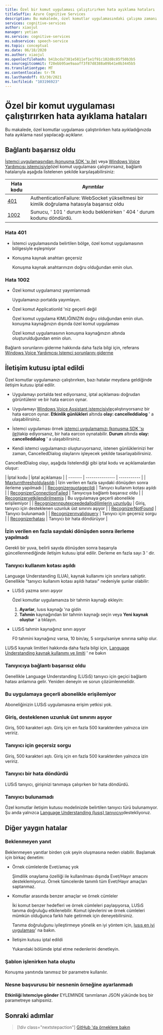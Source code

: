 ```yaml
---
title: Özel bir komut uygulaması çalıştırırken hata ayıklama hataları
titleSuffix: Azure Cognitive Services
description: Bu makalede, özel komutlar uygulamasındaki çalışma zamanı hatalarının nasıl ayıklanalınacağını öğreneceksiniz.
services: cognitive-services
author: xiaojul
manager: yetian
ms.service: cognitive-services
ms.subservice: speech-service
ms.topic: conceptual
ms.date: 06/18/2020
ms.author: xiaojul
ms.openlocfilehash: b41bcda7381e5811ef1e1f91c102d8c85f50b3b5
ms.sourcegitcommit: f28ebb95ae9aaaff3f87d8388a09b41e0b3445b5
ms.translationtype: MT
ms.contentlocale: tr-TR
ms.lasthandoff: 03/30/2021
ms.locfileid: "103196923"
---
```

# <a name="debug-errors-when-running-a-custom-commands-application"></a>Özel bir komut uygulaması çalıştırırken hata ayıklama hataları

Bu makalede, özel komutlar uygulaması çalıştırılırken hata ayıkladığınızda hata ayıklama nasıl yapılacağı açıklanır. 

## <a name="connection-failed"></a>Bağlantı başarısız oldu

[İstemci uygulamasından (konuşma SDK 'sı ile)](./how-to-custom-commands-setup-speech-sdk.md) veya [Windows Voice Yardımcısı istemcisiyle](./how-to-custom-commands-developer-flow-test.md)özel komut uygulaması çalıştırırsanız, bağlantı hatalarıyla aşağıda listelenen şekilde karşılaşabilirsiniz:

| Hata kodu | Ayrıntılar |
| ------- | -------- |
| [401](#error-401) | AuthenticationFailure: WebSocket yükseltmesi bir kimlik doğrulama hatasıyla başarısız oldu |
| [1002](#error-1002) | Sunucu, ' 101 ' durum kodu beklenirken ' 404 ' durum kodunu döndürdü. |

### <a name="error-401"></a>Hata 401
- İstemci uygulamasında belirtilen bölge, özel komut uygulamasının bölgesiyle eşleşmiyor

- Konuşma kaynak anahtarı geçersiz
    
    Konuşma kaynak anahtarınızın doğru olduğundan emin olun.

### <a name="error-1002"></a>Hata 1002 
- Özel komut uygulamanız yayımlanmadı
    
    Uygulamanızı portalda yayımlayın.

- Özel komut ApplicationId 'niz geçerli değil

    Özel komut uygulama KIMLIĞINIZIN doğru olduğundan emin olun.
 konuşma kaynağınızın dışında özel komut uygulaması

    Özel komut uygulamasının konuşma kaynağınızın altında oluşturulduğundan emin olun.

Bağlantı sorunlarını giderme hakkında daha fazla bilgi için, referans [Windows Voice Yardımcısı Istemci sorunlarını giderme](https://github.com/Azure-Samples/Cognitive-Services-Voice-Assistant/tree/master/clients/csharp-wpf#troubleshooting)


## <a name="dialog-is-canceled"></a>İletişim kutusu iptal edildi

Özel komutlar uygulamanızı çalıştırırken, bazı hatalar meydana geldiğinde iletişim kutusu iptal edilir.

- Uygulamayı portalda test ediyorsanız, iptal açıklaması doğrudan görüntülenir ve bir hata earcon oynar. 

- Uygulamayı [Windows Voice Assistant istemcisiyle](./how-to-custom-commands-developer-flow-test.md)çalıştırıyorsanız bir hata earcon oynar. **Etkinlik günlükleri** altında **olay: cancelleddialog** ' a ulaşabilirsiniz.

- İstemci uygulaması örnek [istemci uygulamamızı (konuşma SDK 'sı ile)](./how-to-custom-commands-setup-speech-sdk.md)takip ediyorsanız, bir hata earcon oynatabilir. **Durum** altında **olay: cancelleddialog** ' a ulaşabilirsiniz.

- Kendi istemci uygulamanızı oluşturuyorsanız, istenen günlüklerinizi her zaman, CancelledDialog olaylarını işleyecek şekilde tasarlayabilirsiniz.

CancelledDialog olayı, aşağıda listelendiği gibi iptal kodu ve açıklamalardan oluşur:

| İptal kodu | İptal açıklaması |
| ------- | --------------- | ----------- |
| [Maxturnthresholdulaşıldı](#no-progress-was-made-after-the-max-number-of-turns-allowed) | İzin verilen en fazla sayıdaki dönüşden sonra ilerleme yapılmadı |
| [Recognizerquotageçildi](#recognizer-usage-quota-exceeded) | Tanıyıcı kullanım kotası aşıldı |
| [RecognizerConnectionFailed](#connection-to-the-recognizer-failed) | Tanıyıcıya bağlantı başarısız oldu |
| [Recognizeryetkilendirilmemiş](#this-application-cannot-be-accessed-with-the-current-subscription) | Bu uygulamaya geçerli abonelikle erişilemiyor |
| [Recognizerınputexceededallodilimlerin uzunluğu](#input-exceeds-the-maximum-supported-length) | Giriş, tanıyıcı için desteklenen uzunluk üst sınırını aşıyor |
| [RecognizerNotFound](#recognizer-not-found) | Tanıyıcı bulunamadı |
| [Recognizerınvalidquery](#invalid-query-for-the-recognizer) | Tanıyıcı için geçersiz sorgu |
| [Recognizerhatası](#recognizer-return-an-error) | Tanıyıcı bir hata döndürüyor |

### <a name="no-progress-was-made-after-the-max-number-of-turns-allowed"></a>İzin verilen en fazla sayıdaki dönüşden sonra ilerleme yapılmadı
Gerekli bir yuva, belirli sayıda dönüşden sonra başarıyla güncellenmediğinde iletişim kutusu iptal edilir. Derleme en fazla sayı 3 ' dir.

### <a name="recognizer-usage-quota-exceeded"></a>Tanıyıcı kullanım kotası aşıldı
Language Understanding (LUA), kaynak kullanımı için sınırlara sahiptir. Genellikle "tanıyıcı kullanım kotası aşıldı hatası" nedeniyle şunlar olabilir: 
- LUSıS yazma sınırı aşıyor

    Özel komutlar uygulamanıza bir tahmin kaynağı ekleyin: 
    1. **Ayarlar**, lusıs kaynağı 'na gidin
    1. **Tahmin** kaynağından bir tahmin kaynağı seçin veya **Yeni kaynak oluştur** ' a tıklayın. 

- LUSıS tahmin kaynağınız sınırı aşıyor

    F0 tahmini kaynağınız varsa, 10 bin/ay, 5 sorgu/saniye sınırına sahip olur.

LUSıS kaynak limitleri hakkında daha fazla bilgi için, [Language Understanding kaynak kullanımı ve limiti](../luis/luis-limits.md#resource-usage-and-limits) ' ne bakın

### <a name="connection-to-the-recognizer-failed"></a>Tanıyıcıya bağlantı başarısız oldu
Genellikle Language Understanding (LUSıS) tanıyıcı için geçici bağlantı hatası anlamına gelir. Yeniden deneyin ve sorun çözümlenmelidir.

### <a name="this-application-cannot-be-accessed-with-the-current-subscription"></a>Bu uygulamaya geçerli abonelikle erişilemiyor
Aboneliğinizin LUSıS uygulamasına erişim yetkisi yok. 

### <a name="input-exceeds-the-maximum-supported-length"></a>Giriş, desteklenen uzunluk üst sınırını aşıyor
Giriş, 500 karakteri aştı. Giriş için en fazla 500 karakterden yalnızca izin veririz.

### <a name="invalid-query-for-the-recognizer"></a>Tanıyıcı için geçersiz sorgu
Giriş, 500 karakteri aştı. Giriş için en fazla 500 karakterden yalnızca izin veririz.

### <a name="recognizer-return-an-error"></a>Tanıyıcı bir hata döndürdü
LUSıS tanıyıcı, girişinizi tanımaya çalışırken bir hata döndürdü.

### <a name="recognizer-not-found"></a>Tanıyıcı bulunamadı
Özel komutlar iletişim kutusu modelinizde belirtilen tanıyıcı türü bulunamıyor. Şu anda yalnızca [Language Understanding (lusıs) tanıyıcıyı](https://www.luis.ai/)destekliyoruz.

## <a name="other-common-errors"></a>Diğer yaygın hatalar
### <a name="unexpected-response"></a>Beklenmeyen yanıt
Beklenmeyen yanıtlar birden çok şeyin oluşmasına neden olabilir. Başlamak için birkaç denetim:
- Örnek cümlelerde Evet/amaç yok

    Şimdilik onaylama özelliği ile kullanılması dışında Evet/Hayır amacını desteklemiyoruz. Örnek tümcelerde tanımlı tüm Evet/Hayır amaçları saptanmaz.

- Komutlar arasında benzer amaçlar ve örnek cümleler

    İki komut benzer hedefleri ve örnek cümleleri paylaşıyorsa, LUSıS tanıma doğruluğu etkilenebilir. Komut işlevlerini ve örnek cümleleri mümkün olduğunca farklı hale getirmek için deneyebilirsiniz.

    Tanıma doğruluğunu iyileştirmeye yönelik en iyi yöntem için, [lusıs en iyi uygulaması](../luis/luis-concept-best-practices.md)' na bakın.

- İletişim kutusu iptal edildi
    
    Yukarıdaki bölümde iptal etme nedenlerini denetleyin.

### <a name="error-while-rendering-the-template"></a>Şablon işlenirken hata oluştu
Konuşma yanıtında tanımsız bir parametre kullanılır. 

### <a name="object-reference-not-set-to-an-instance-of-an-object"></a>Nesne başvurusu bir nesnenin örneğine ayarlanmadı
**Etkinliği Istemciye gönder** EYLEMINDE tanımlanan JSON yükünde boş bir parametreye sahipsiniz.

## <a name="next-steps"></a>Sonraki adımlar

> [!div class="nextstepaction"]
> [GitHub 'da örneklere bakın](https://aka.ms/speech/cc-samples)
